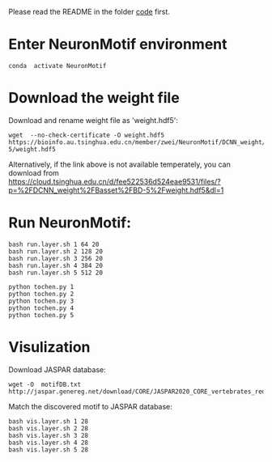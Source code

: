 
Please read the README in the folder [code](https://github.com/wzthu/NeuronMotif/tree/master/nm/code) first.

# Enter NeuronMotif environment

```
conda  activate NeuronMotif
```

# Download the weight file

Download and rename weight file as 'weight.hdf5':

```
wget  --no-check-certificate -O weight.hdf5  https://bioinfo.au.tsinghua.edu.cn/member/zwei/NeuronMotif/DCNN_weight/Basset/BD-5/weight.hdf5
```

Alternatively, if the link above is not available temperately, you can download from https://cloud.tsinghua.edu.cn/d/fee522536d524eae9531/files/?p=%2FDCNN_weight%2FBasset%2FBD-5%2Fweight.hdf5&dl=1


# Run NeuronMotif:

```
bash run.layer.sh 1 64 20
bash run.layer.sh 2 128 20
bash run.layer.sh 3 256 20
bash run.layer.sh 4 384 20
bash run.layer.sh 5 512 20
```

```
python tochen.py 1
python tochen.py 2
python tochen.py 3
python tochen.py 4
python tochen.py 5
```

# Visulization

Download JASPAR database:

```
wget -O  motifDB.txt  http://jaspar.genereg.net/download/CORE/JASPAR2020_CORE_vertebrates_redundant_pfms_meme.txt
```

Match the discovered motif to JASPAR database:

```
bash vis.layer.sh 1 28
bash vis.layer.sh 2 28
bash vis.layer.sh 3 28
bash vis.layer.sh 4 28
bash vis.layer.sh 5 28
```


